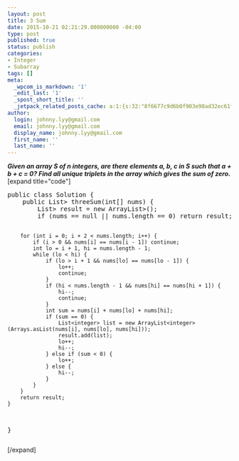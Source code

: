 ```yaml
---
layout: post
title: 3 Sum
date: 2015-10-21 02:21:29.000000000 -04:00
type: post
published: true
status: publish
categories:
- Integer
- Subarray
tags: []
meta:
  _wpcom_is_markdown: '1'
  _edit_last: '1'
  _spost_short_title: ''
  _jetpack_related_posts_cache: a:1:{s:32:"8f6677c9d6b0f903e98ad32ec61f8deb";a:2:{s:7:"expires";i:1456382107;s:7:"payload";a:3:{i:0;a:1:{s:2:"id";i:125;}i:1;a:1:{s:2:"id";i:127;}i:2;a:1:{s:2:"id";i:2071;}}}}
author:
  login: johnny.lyy@gmail.com
  email: johnny.lyy@gmail.com
  display_name: johnny.lyy@gmail.com
  first_name: ''
  last_name: ''
---
```

<p><strong><em>Given an array S of n integers, are there elements a, b, c in S such that a + b + c = 0? Find all unique triplets in the array which gives the sum of zero.</em></strong><br />
[expand title="code"]</p>
<pre>
public class Solution {
    public List<List<integer>> threeSum(int[] nums) {
        List<List<integer>> result = new ArrayList<List<integer>>();
        if (nums == null || nums.length == 0) return result;
        
        for (int i = 0; i + 2 < nums.length; i++) {
            if (i > 0 && nums[i] == nums[i - 1]) continue;
            int lo = i + 1, hi = nums.length - 1;
            while (lo < hi) {
                if (lo > i + 1 && nums[lo] == nums[lo - 1]) {
                    lo++; 
                    continue;
                }
                if (hi < nums.length - 1 && nums[hi] == nums[hi + 1]) {
                    hi--;
                    continue;
                }
                int sum = nums[i] + nums[lo] + nums[hi];
                if (sum == 0) {
                    List<integer> list = new ArrayList<integer>(Arrays.asList(nums[i], nums[lo], nums[hi]));
                    result.add(list);
                    lo++;
                    hi--;
                } else if (sum < 0) {
                    lo++;
                } else {
                    hi--;
                }
            }
        }
        return result;
    }
}
</integer></integer></integer></integer></integer></pre>
<p>[/expand]</p>
